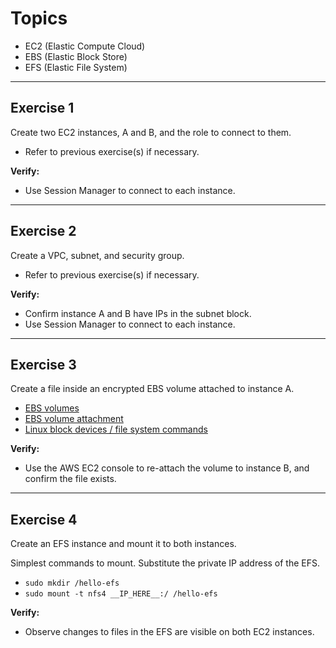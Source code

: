 # Topics
- EC2 (Elastic Compute Cloud)
- EBS (Elastic Block Store)
- EFS (Elastic File System)

---

## Exercise 1
Create two EC2 instances, A and B, and the role to connect to them.
- Refer to previous exercise(s) if necessary. 

**Verify:** 
- Use Session Manager to connect to each instance.

---

## Exercise 2
Create a VPC, subnet, and security group.
- Refer to previous exercise(s) if necessary. 

**Verify:** 
- Confirm instance A and B have IPs in the subnet block.
- Use Session Manager to connect to each instance.

---

## Exercise 3
Create a file inside an encrypted EBS volume attached to instance A.
- [EBS volumes](https://docs.aws.amazon.com/AWSCloudFormation/latest/UserGuide/aws-properties-ec2-ebs-volume.html)
- [EBS volume attachment](https://docs.aws.amazon.com/AWSCloudFormation/latest/UserGuide/aws-properties-ec2-ebs-volumeattachment.html)
- [Linux block devices / file system commands](https://github.com/acantril/aws-sa-associate-saac02/blob/master/08-EC2-Basics/01_ebs_demo/commands.txt)

**Verify:**
- Use the AWS EC2 console to re-attach the volume to instance B, and confirm the file exists.

---

## Exercise 4
Create an EFS instance and mount it to both instances.

Simplest commands to mount. Substitute the private IP address of the EFS.
- `sudo mkdir /hello-efs`
- `sudo mount -t nfs4 __IP_HERE__:/ /hello-efs`

**Verify:**
- Observe changes to files in the EFS are visible on both EC2 instances.
